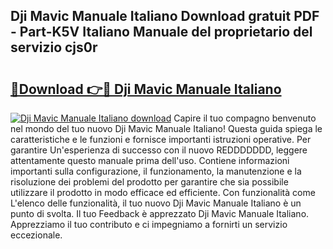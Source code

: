 ## Dji Mavic Manuale Italiano Download gratuit PDF - Part-K5V Italiano Manuale del proprietario del servizio cjs0r

# <h2><a href="http://dfa47cy.blite.top/?on=Dji+Mavic+Manuale+Italiano">🔗Download 👉🔴 Dji Mavic Manuale Italiano</a></h2>

[![Dji Mavic Manuale Italiano download](https://i.imgur.com/lujVjoI.png)](http://dfa47cy.blite.top/?on=Dji+Mavic+Manuale+Italiano)
Capire il tuo compagno benvenuto nel mondo del tuo nuovo Dji Mavic Manuale Italiano! Questa guida spiega le caratteristiche e le funzioni e fornisce importanti istruzioni operative. Per garantire Un'esperienza di successo con il nuovo REDDDDDDD, leggere attentamente questo manuale prima dell'uso. Contiene informazioni importanti sulla configurazione, il funzionamento, la manutenzione e la risoluzione dei problemi del prodotto per garantire che sia possibile utilizzare il prodotto in modo efficace ed efficiente. Con funzionalità come L'elenco delle funzionalità, il tuo nuovo Dji Mavic Manuale Italiano è un punto di svolta. Il tuo Feedback è apprezzato Dji Mavic Manuale Italiano. Apprezziamo il tuo contributo e ci impegniamo a fornirti un servizio eccezionale.
